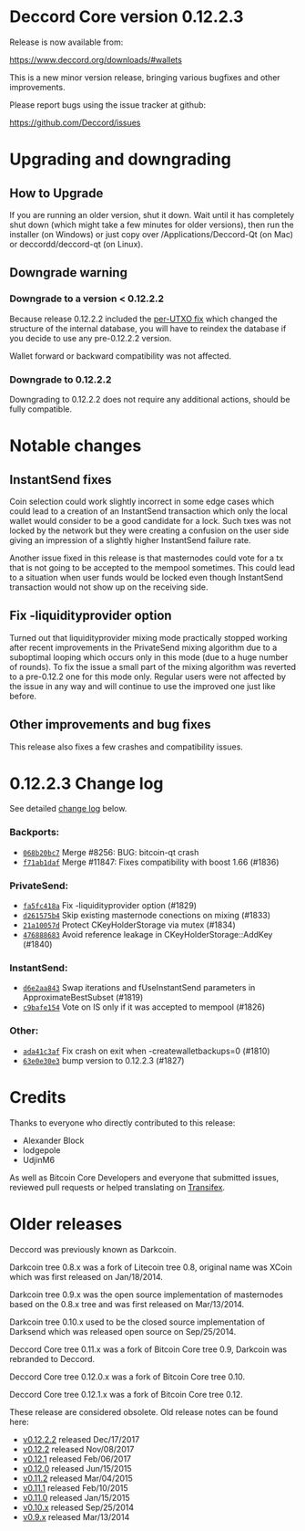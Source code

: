 Deccord Core version 0.12.2.3
==========================

Release is now available from:

  <https://www.deccord.org/downloads/#wallets>

This is a new minor version release, bringing various bugfixes and other
improvements.

Please report bugs using the issue tracker at github:

  <https://github.com/Deccord/issues>


Upgrading and downgrading
=========================

How to Upgrade
--------------

If you are running an older version, shut it down. Wait until it has completely
shut down (which might take a few minutes for older versions), then run the
installer (on Windows) or just copy over /Applications/Deccord-Qt (on Mac) or
deccordd/deccord-qt (on Linux).

Downgrade warning
-----------------

### Downgrade to a version < 0.12.2.2

Because release 0.12.2.2 included the [per-UTXO fix](release-notes/deccord/release-notes-0.12.2.2.md#per-utxo-fix)
which changed the structure of the internal database, you will have to reindex
the database if you decide to use any pre-0.12.2.2 version.

Wallet forward or backward compatibility was not affected.

### Downgrade to 0.12.2.2

Downgrading to 0.12.2.2 does not require any additional actions, should be
fully compatible.

Notable changes
===============

InstantSend fixes
-----------------

Coin selection could work slightly incorrect in some edge cases which could
lead to a creation of an InstantSend transaction which only the local wallet
would consider to be a good candidate for a lock. Such txes was not locked by
the network but they were creating a confusion on the user side giving an
impression of a slightly higher InstantSend failure rate.

Another issue fixed in this release is that masternodes could vote for a tx
that is not going to be accepted to the mempool sometimes. This could lead to
a situation when user funds would be locked even though InstantSend transaction
would not show up on the receiving side.

Fix -liquidityprovider option
-----------------------------

Turned out that liquidityprovider mixing mode practically stopped working after
recent improvements in the PrivateSend mixing algorithm due to a suboptimal
looping which occurs only in this mode (due to a huge number of rounds). To fix
the issue a small part of the mixing algorithm was reverted to a pre-0.12.2 one
for this mode only. Regular users were not affected by the issue in any way and
will continue to use the improved one just like before.

Other improvements and bug fixes
--------------------------------

This release also fixes a few crashes and compatibility issues.


0.12.2.3 Change log
===================

See detailed [change log](https://github.com/Deccord/compare/v0.12.2.2...deccordpay:v0.12.2.3) below.

### Backports:
- [`068b20bc7`](https://github.com/Deccord/commit/068b20bc7) Merge #8256: BUG: bitcoin-qt crash
- [`f71ab1daf`](https://github.com/Deccord/commit/f71ab1daf) Merge #11847: Fixes compatibility with boost 1.66 (#1836)

### PrivateSend:
- [`fa5fc418a`](https://github.com/Deccord/commit/fa5fc418a) Fix -liquidityprovider option (#1829)
- [`d261575b4`](https://github.com/Deccord/commit/d261575b4) Skip existing masternode conections on mixing (#1833)
- [`21a10057d`](https://github.com/Deccord/commit/21a10057d) Protect CKeyHolderStorage via mutex (#1834)
- [`476888683`](https://github.com/Deccord/commit/476888683) Avoid reference leakage in CKeyHolderStorage::AddKey (#1840)

### InstantSend:
- [`d6e2aa843`](https://github.com/Deccord/commit/d6e2aa843) Swap iterations and fUseInstantSend parameters in ApproximateBestSubset (#1819)
- [`c9bafe154`](https://github.com/Deccord/commit/c9bafe154) Vote on IS only if it was accepted to mempool (#1826)

### Other:
- [`ada41c3af`](https://github.com/Deccord/commit/ada41c3af) Fix crash on exit when -createwalletbackups=0 (#1810)
- [`63e0e30e3`](https://github.com/Deccord/commit/63e0e30e3) bump version to 0.12.2.3 (#1827)

Credits
=======

Thanks to everyone who directly contributed to this release:

- Alexander Block
- lodgepole
- UdjinM6

As well as Bitcoin Core Developers and everyone that submitted issues,
reviewed pull requests or helped translating on
[Transifex](https://www.transifex.com/projects/p/deccord/).


Older releases
==============

Deccord was previously known as Darkcoin.

Darkcoin tree 0.8.x was a fork of Litecoin tree 0.8, original name was XCoin
which was first released on Jan/18/2014.

Darkcoin tree 0.9.x was the open source implementation of masternodes based on
the 0.8.x tree and was first released on Mar/13/2014.

Darkcoin tree 0.10.x used to be the closed source implementation of Darksend
which was released open source on Sep/25/2014.

Deccord Core tree 0.11.x was a fork of Bitcoin Core tree 0.9,
Darkcoin was rebranded to Deccord.

Deccord Core tree 0.12.0.x was a fork of Bitcoin Core tree 0.10.

Deccord Core tree 0.12.1.x was a fork of Bitcoin Core tree 0.12.

These release are considered obsolete. Old release notes can be found here:

- [v0.12.2.2](release-notes/deccord/release-notes-0.12.2.2.md) released Dec/17/2017
- [v0.12.2](release-notes/deccord/release-notes-0.12.2.md) released Nov/08/2017
- [v0.12.1](release-notes/deccord/release-notes-0.12.1.md) released Feb/06/2017
- [v0.12.0](release-notes/deccord/release-notes-0.12.0.md) released Jun/15/2015
- [v0.11.2](release-notes/deccord/release-notes-0.11.2.md) released Mar/04/2015
- [v0.11.1](release-notes/deccord/release-notes-0.11.1.md) released Feb/10/2015
- [v0.11.0](release-notes/deccord/release-notes-0.11.0.md) released Jan/15/2015
- [v0.10.x](release-notes/deccord/release-notes-0.10.0.md) released Sep/25/2014
- [v0.9.x](release-notes/deccord/release-notes-0.9.0.md) released Mar/13/2014

